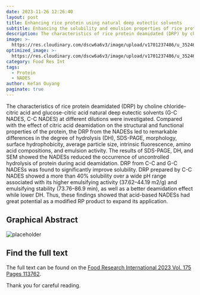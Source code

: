 ```yaml
---
date: 2023-11-26 12:26:40
layout: post
title: Enhancing rice protein using natural deep eutectic solvents
subtitle: Enhancing the solubility and emulsion properties of rice protein by deamidation of citric acid-based natural deep eutectic solvents.
description: The characteristics of rice protein deamidated (DRP) by choline chloride-citric acid and glucose-citric acid natural deep eutectic solvents (G-C NADES, C-C NADES) at different dilutions were investigated.
image: >-
  https://res.cloudinary.com/dscw6a6v3/image/upload/v1701237486/u_3524627261_87446291_fm_253_fmt_auto_app_138_f_JPEG_yyyxbi.jpg
optimized_image: >-
  https://res.cloudinary.com/dscw6a6v3/image/upload/v1701237486/u_3524627261_87446291_fm_253_fmt_auto_app_138_f_JPEG_yyyxbi.jpg
category: Food Res Int
tags:
  - Protein
  - NADES
author: Kefan Ouyang
paginate: true
---
```

The characteristics of rice protein deamidated (DRP) by choline chloride-citric acid and glucose-citric acid natural deep eutectic solvents (G-C NADES, C-C NADES) at different dilutions were investigated. Compared with the effect of citric acid deamidation on the structural and functional properties of the protein, the DRP from the NADESs led to remarkable differences in the degree of hydrolysis (DH), SDS-PAGE, morphology, surface hydrophobicity, average particle size, intrinsic fluorescence, amino acid compositions, and emulsion activity. The results of SDS-PAGE, DH, and SEM showed the NADESs reduced the occurrence of uncontrolled hydrolysis of protein during acid deamidation. DRP from C-C and G-C NADESs was found to significantly improve solubility. DRP prepared by C-C NADES showed a more than 40% solubility over a wide pH range associated with its higher emulsifying activity (37.62–44.19 m2/g) and emulsifying stability (73.76–86.9 min), as well as a better deamidation effect while lower DH. Thus, these findings showed that acid-based NADESs had great potential as a modified RP product to expand its application.

## Graphical Abstract

  ![placeholder](https://res.cloudinary.com/dscw6a6v3/image/upload/v1701237379/1-s2.0-S0963996923013108-ga1_lrg_1_duczd5.jpg)
  
## Find the full text

The full text can be found on the [Food Research International 2023 Vol. 175 Pages 113762](https://doi.org/10.1016/j.foodres.2023.113762).

Thank you for careful reading.
